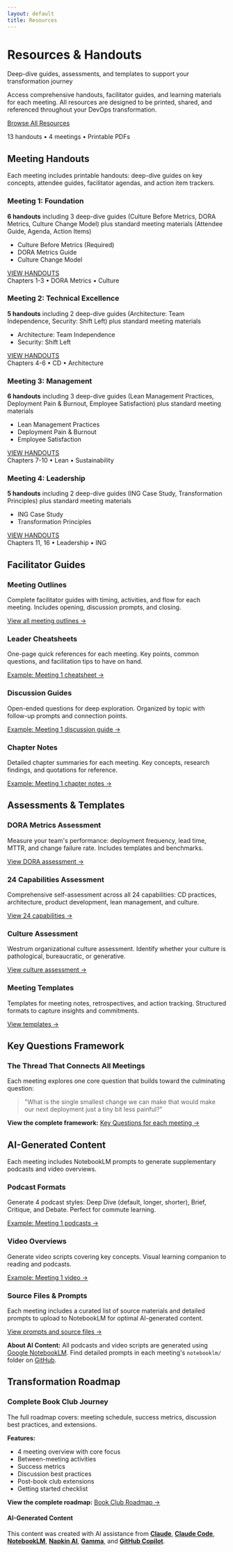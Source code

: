 ```yaml
---
layout: default
title: Resources
---
```


<div class="hero-banner" markdown="0">
<div class="hero-content">
<h1 class="hero-headline">Resources & Handouts</h1>
<p class="hero-subtitle">Deep-dive guides, assessments, and templates to support your transformation journey</p>
</div>
</div>

<div class="welcome-compact section-card" markdown="0">
<p>Access comprehensive handouts, facilitator guides, and learning materials for each meeting. All resources are designed to be printed, shared, and referenced throughout your DevOps transformation.</p>
<div class="welcome-cta">
<a href="#meeting-handouts" class="btn btn--primary-action">Browse All Resources</a>
<p class="welcome-cta-subtitle">13 handouts • 4 meetings • Printable PDFs</p>
</div>
</div>

<div class="page-container">

<div class="what-youll-learn-section section-card" markdown="0">
<h2><i class="fas fa-books"></i> Meeting Handouts</h2>
<p>Each meeting includes printable handouts: deep-dive guides on key concepts, attendee guides, facilitator agendas, and action item trackers.</p>

<div class="learning-highlights">
<div class="card-grid">

<!-- Meeting 1 Handouts -->
<div class="highlight-card meeting-1 dark-theme">
  <div class="card-header">
    <div class="highlight-icon">
      <i class="fas fa-chart-line" role="img" aria-label="Chart line"></i>
    </div>
    <h3>Meeting 1: Foundation</h3>
  </div>
  <p><strong>6 handouts</strong> including 3 deep-dive guides (Culture Before Metrics, DORA Metrics, Culture Change Model) plus standard meeting materials (Attendee Guide, Agenda, Action Items)</p>
  <ul class="resource-list">
    <li>Culture Before Metrics (Required)</li>
    <li>DORA Metrics Guide</li>
    <li>Culture Change Model</li>
  </ul>
  <div class="card-footer">
    <a href="https://github.com/mhenke/accelerate-devex-book-club-notebooklm/tree/main/resources/meetings/meeting-1/handouts" class="btn btn--primary-action meeting-badge meeting-badge--1">
      <span>VIEW HANDOUTS</span>
    </a>
    <div class="meeting-subtitle">Chapters 1-3 • DORA Metrics • Culture</div>
  </div>
</div>

<!-- Meeting 2 Handouts -->
<div class="highlight-card meeting-2 dark-theme">
  <div class="card-header">
    <div class="highlight-icon">
      <i class="fas fa-rocket" role="img" aria-label="Rocket"></i>
    </div>
    <h3>Meeting 2: Technical Excellence</h3>
  </div>
  <p><strong>5 handouts</strong> including 2 deep-dive guides (Architecture: Team Independence, Security: Shift Left) plus standard meeting materials</p>
  <ul class="resource-list">
    <li>Architecture: Team Independence</li>
    <li>Security: Shift Left</li>
  </ul>
  <div class="card-footer">
    <a href="https://github.com/mhenke/accelerate-devex-book-club-notebooklm/tree/main/resources/meetings/meeting-2/handouts" class="btn btn--primary-action meeting-badge meeting-badge--2">
      <span>VIEW HANDOUTS</span>
    </a>
    <div class="meeting-subtitle">Chapters 4-6 • CD • Architecture</div>
  </div>
</div>

<!-- Meeting 3 Handouts -->
<div class="highlight-card meeting-3 dark-theme">
  <div class="card-header">
    <div class="highlight-icon">
      <i class="fas fa-columns" role="img" aria-label="Columns"></i>
    </div>
    <h3>Meeting 3: Management</h3>
  </div>
  <p><strong>6 handouts</strong> including 3 deep-dive guides (Lean Management Practices, Deployment Pain & Burnout, Employee Satisfaction) plus standard meeting materials</p>
  <ul class="resource-list">
    <li>Lean Management Practices</li>
    <li>Deployment Pain & Burnout</li>
    <li>Employee Satisfaction</li>
  </ul>
  <div class="card-footer">
    <a href="https://github.com/mhenke/accelerate-devex-book-club-notebooklm/tree/main/resources/meetings/meeting-3/handouts" class="btn btn--primary-action meeting-badge meeting-badge--3">
      <span>VIEW HANDOUTS</span>
    </a>
    <div class="meeting-subtitle">Chapters 7-10 • Lean • Sustainability</div>
  </div>
</div>

<!-- Meeting 4 Handouts -->
<div class="highlight-card meeting-4 dark-theme">
  <div class="card-header">
    <div class="highlight-icon">
      <i class="fas fa-users" role="img" aria-label="Users"></i>
    </div>
    <h3>Meeting 4: Leadership</h3>
  </div>
  <p><strong>5 handouts</strong> including 2 deep-dive guides (ING Case Study, Transformation Principles) plus standard meeting materials</p>
  <ul class="resource-list">
    <li>ING Case Study</li>
    <li>Transformation Principles</li>
  </ul>
  <div class="card-footer">
    <a href="https://github.com/mhenke/accelerate-devex-book-club-notebooklm/tree/main/resources/meetings/meeting-4/handouts" class="btn btn--primary-action meeting-badge meeting-badge--4">
      <span>VIEW HANDOUTS</span>
    </a>
    <div class="meeting-subtitle">Chapters 11, 16 • Leadership • ING</div>
  </div>
</div>
</div>
</div>

<div class="section-card" markdown="0">
<h2><i class="fas fa-chalkboard-teacher"></i> Facilitator Guides</h2>

<div class="resource-callout-grid">
  <div class="resource-callout">
    <div class="callout-icon">
      <i class="fas fa-map" aria-hidden="true"></i>
    </div>
    <div class="callout-content">
      <h3>Meeting Outlines</h3>
      <p>Complete facilitator guides with timing, activities, and flow for each meeting. Includes opening, discussion prompts, and closing.</p>
      <p><a href="https://github.com/mhenke/accelerate-devex-book-club-notebooklm/tree/main/resources/meetings/" class="resource-link">View all meeting outlines →</a></p>
    </div>
  </div>

  <div class="resource-callout">
    <div class="callout-icon">
      <i class="fas fa-clipboard-list" aria-hidden="true"></i>
    </div>
    <div class="callout-content">
      <h3>Leader Cheatsheets</h3>
      <p>One-page quick references for each meeting. Key points, common questions, and facilitation tips to have on hand.</p>
      <p><a href="https://github.com/mhenke/accelerate-devex-book-club-notebooklm/tree/main/resources/meetings/meeting-1/leadership/" class="resource-link">Example: Meeting 1 cheatsheet →</a></p>
    </div>
  </div>

  <div class="resource-callout">
    <div class="callout-icon">
      <i class="fas fa-comments" aria-hidden="true"></i>
    </div>
    <div class="callout-content">
      <h3>Discussion Guides</h3>
      <p>Open-ended questions for deep exploration. Organized by topic with follow-up prompts and connection points.</p>
      <p><a href="https://github.com/mhenke/accelerate-devex-book-club-notebooklm/tree/main/resources/meetings/meeting-1/leadership/" class="resource-link">Example: Meeting 1 discussion guide →</a></p>
    </div>
  </div>

  <div class="resource-callout">
    <div class="callout-icon">
      <i class="fas fa-book-open" aria-hidden="true"></i>
    </div>
    <div class="callout-content">
      <h3>Chapter Notes</h3>
      <p>Detailed chapter summaries for each meeting. Key concepts, research findings, and quotations for reference.</p>
      <p><a href="https://github.com/mhenke/accelerate-devex-book-club-notebooklm/tree/main/resources/meetings/meeting-1/" class="resource-link">Example: Meeting 1 chapter notes →</a></p>
    </div>
  </div>
</div>
</div>

<div class="section-card" markdown="0">
<h2><i class="fas fa-clipboard-check"></i> Assessments & Templates</h2>

<div class="resource-callout-grid">
  <div class="resource-callout">
    <div class="callout-icon">
      <i class="fas fa-tachometer-alt" aria-hidden="true"></i>
    </div>
    <div class="callout-content">
      <h3>DORA Metrics Assessment</h3>
      <p>Measure your team's performance: deployment frequency, lead time, MTTR, and change failure rate. Includes templates and benchmarks.</p>
      <p><a href="https://github.com/mhenke/accelerate-devex-book-club-notebooklm/tree/main/resources/assessments/" class="resource-link">View DORA assessment →</a></p>
    </div>
  </div>

  <div class="resource-callout">
    <div class="callout-icon">
      <i class="fas fa-tasks" aria-hidden="true"></i>
    </div>
    <div class="callout-content">
      <h3>24 Capabilities Assessment</h3>
      <p>Comprehensive self-assessment across all 24 capabilities: CD practices, architecture, product development, lean management, and culture.</p>
      <p><a href="https://github.com/mhenke/accelerate-devex-book-club-notebooklm/blob/main/resources/assessments/24-capabilities-assessment.md" class="resource-link">View 24 capabilities →</a></p>
    </div>
  </div>

  <div class="resource-callout">
    <div class="callout-icon">
      <i class="fas fa-sitemap" aria-hidden="true"></i>
    </div>
    <div class="callout-content">
      <h3>Culture Assessment</h3>
      <p>Westrum organizational culture assessment. Identify whether your culture is pathological, bureaucratic, or generative.</p>
      <p><a href="https://github.com/mhenke/accelerate-devex-book-club-notebooklm/blob/main/resources/assessments/culture-assessment-worksheet.md" class="resource-link">View culture assessment →</a></p>
    </div>
  </div>

  <div class="resource-callout">
    <div class="callout-icon">
      <i class="fas fa-file-alt" aria-hidden="true"></i>
    </div>
    <div class="callout-content">
      <h3>Meeting Templates</h3>
      <p>Templates for meeting notes, retrospectives, and action tracking. Structured formats to capture insights and commitments.</p>
      <p><a href="https://github.com/mhenke/accelerate-devex-book-club-notebooklm/tree/main/resources/templates/" class="resource-link">View templates →</a></p>
    </div>
  </div>
</div>
</div>

<div class="section-card" markdown="0">
<h2><i class="fas fa-question-circle"></i> Key Questions Framework</h2>

<div class="resource-callout warning-style">
  <div class="callout-icon">
    <i class="fas fa-lightbulb" aria-hidden="true"></i>
  </div>
  <div class="callout-content">
    <h3>The Thread That Connects All Meetings</h3>
    <p>Each meeting explores one core question that builds toward the culminating question:</p>
    <blockquote>
      "What is the single smallest change we can make that would make our next deployment just a tiny bit less painful?"
    </blockquote>
    <p><strong>View the complete framework:</strong> <a href="https://github.com/mhenke/accelerate-devex-book-club-notebooklm/blob/main/resources/key-questions.md" class="resource-link">Key Questions for each meeting →</a></p>
  </div>
</div>
</div>

<div class="section-card" markdown="0">
<h2><i class="fas fa-microphone-alt"></i> AI-Generated Content</h2>

<p>Each meeting includes NotebookLM prompts to generate supplementary podcasts and video overviews.</p>

<div class="resource-callout-grid">
  <div class="resource-callout">
    <div class="callout-icon">
      <i class="fas fa-podcast" aria-hidden="true"></i>
    </div>
    <div class="callout-content">
      <h3>Podcast Formats</h3>
      <p>Generate 4 podcast styles: Deep Dive (default, longer, shorter), Brief, Critique, and Debate. Perfect for commute learning.</p>
      <p><a href="https://github.com/mhenke/accelerate-devex-book-club-notebooklm/tree/main/resources/meetings/meeting-1/notebooklm/" class="resource-link">Example: Meeting 1 podcasts →</a></p>
    </div>
  </div>

  <div class="resource-callout">
    <div class="callout-icon">
      <i class="fas fa-video" aria-hidden="true"></i>
    </div>
    <div class="callout-content">
      <h3>Video Overviews</h3>
      <p>Generate video scripts covering key concepts. Visual learning companion to reading and podcasts.</p>
      <p><a href="https://github.com/mhenke/accelerate-devex-book-club-notebooklm/tree/main/resources/meetings/meeting-1/notebooklm/" class="resource-link">Example: Meeting 1 video →</a></p>
    </div>
  </div>

  <div class="resource-callout">
    <div class="callout-icon">
      <i class="fas fa-file-upload" aria-hidden="true"></i>
    </div>
    <div class="callout-content">
      <h3>Source Files & Prompts</h3>
      <p>Each meeting includes a curated list of source materials and detailed prompts to upload to NotebookLM for optimal AI-generated content.</p>
      <p><a href="https://github.com/mhenke/accelerate-devex-book-club-notebooklm/tree/main/resources/meetings/meeting-1/notebooklm/" class="resource-link">View prompts and source files →</a></p>
    </div>
  </div>
</div>

<div class="ai-content-info">
  <p><strong><i class="fas fa-info-circle"></i> About AI Content:</strong> All podcasts and video scripts are generated using <a href="https://notebooklm.google.com/" target="_blank" rel="noopener noreferrer">Google NotebookLM</a>. Find detailed prompts in each meeting's <code>notebooklm/</code> folder on <a href="https://github.com/mhenke/accelerate-devex-book-club-notebooklm/tree/main/resources/meetings/" target="_blank" rel="noopener noreferrer">GitHub</a>.</p>
</div>
</div>

<div class="section-card" markdown="0">
<h2><i class="fas fa-route"></i> Transformation Roadmap</h2>

<div class="resource-callout warning-style">
  <div class="callout-icon">
    <i class="fas fa-map-marked-alt" aria-hidden="true"></i>
  </div>
  <div class="callout-content">
    <h3>Complete Book Club Journey</h3>
    <p>The full roadmap covers: meeting schedule, success metrics, discussion best practices, and extensions.</p>
    <p><strong>Features:</strong></p>
    <ul class="roadmap-features">
      <li>4 meeting overview with core focus</li>
      <li>Between-meeting activities</li>
      <li>Success metrics</li>
      <li>Discussion best practices</li>
      <li>Post-book club extensions</li>
      <li>Getting started checklist</li>
    </ul>
    <p><strong>View the complete roadmap:</strong> <a href="https://github.com/mhenke/accelerate-devex-book-club-notebooklm/blob/main/resources/book-club-roadmap.md" class="resource-link">Book Club Roadmap →</a></p>
  </div>
</div>
</div>

</div>

<footer class="ai-attribution" markdown="0">
<div class="ai-attribution__icon">
<i class="fas fa-robot" aria-hidden="true"></i>
</div>
<div class="ai-attribution__content">
<h4 class="ai-attribution__title">AI-Generated Content</h4>
<p class="ai-attribution__text">This content was created with AI assistance from <strong><a href="https://claude.ai/" target="_blank" rel="noopener noreferrer">Claude</a></strong>, <strong><a href="https://www.anthropic.com/claude-code" target="_blank" rel="noopener noreferrer">Claude Code</a></strong>, <strong><a href="https://notebooklm.google.com/" target="_blank" rel="noopener noreferrer">NotebookLM</a></strong>, <strong><a href="https://www.napkin.ai/" target="_blank" rel="noopener noreferrer">Napkin AI</a></strong>, <strong><a href="https://gamma.app/" target="_blank" rel="noopener noreferrer">Gamma</a></strong>, and <strong><a href="https://github.com/features/copilot" target="_blank" rel="noopener noreferrer">GitHub Copilot</a></strong>.</p>
</div>
</footer>
